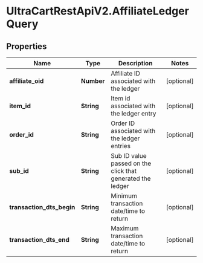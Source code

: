 # UltraCartRestApiV2.AffiliateLedgerQuery

## Properties
Name | Type | Description | Notes
------------ | ------------- | ------------- | -------------
**affiliate_oid** | **Number** | Affiliate ID associated with the ledger | [optional] 
**item_id** | **String** | Item id associated with the ledger entry | [optional] 
**order_id** | **String** | Order ID associated with the ledger entries | [optional] 
**sub_id** | **String** | Sub ID value passed on the click that generated the ledger | [optional] 
**transaction_dts_begin** | **String** | Minimum transaction date/time to return | [optional] 
**transaction_dts_end** | **String** | Maximum transaction date/time to return | [optional] 


